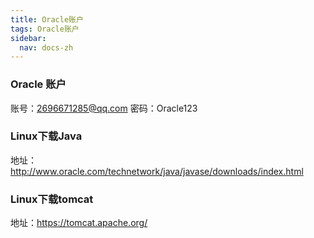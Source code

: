 ```yaml
---
title: Oracle账户
tags: Oracle账户
sidebar:
  nav: docs-zh
---
```


### Oracle 账户
账号：2696671285@qq.com
密码：Oracle123

### Linux下载Java
地址：http://www.oracle.com/technetwork/java/javase/downloads/index.html

### Linux下载tomcat
地址：https://tomcat.apache.org/